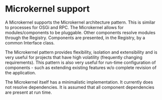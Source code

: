 # Microkernel support
A Microkernel supports the Microkernel architecture pattern. This is similar to processes for OSGi and
RPC.  The Microkernel allows for modules/components to be pluggable. Other components resolve modules
through the Registry. Components are presented, in the Registry, by a common Interface class.

The Microkernel pattern provides flexibility, isolation and extensibility and is very useful for projects
that have high volatility (frequently changing requirements). This pattern is also very useful for
run-time configuration of components - such as extending existing features w/o complete revision of
the application.

The Microkernel itself has a minimalistic implementation. It currently does not resolve dependencies.
It is assumed that all component dependencies are present at run time.